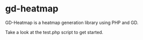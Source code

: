 gd-heatmap
==========

GD-Heatmap is a heatmap generation library using PHP and GD.

Take a look at the test.php script to get started.

